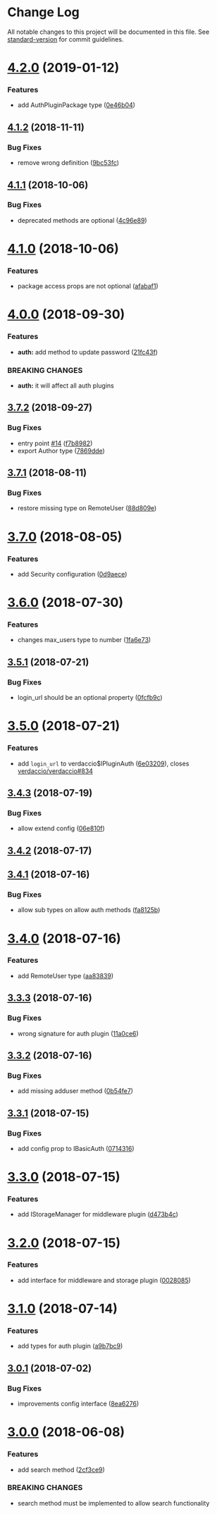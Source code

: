 # Change Log

All notable changes to this project will be documented in this file. See [standard-version](https://github.com/conventional-changelog/standard-version) for commit guidelines.

<a name="4.2.0"></a>
# [4.2.0](https://github.com/verdaccio/flow-types/compare/v4.1.2...v4.2.0) (2019-01-12)


### Features

* add AuthPluginPackage type ([0e46b04](https://github.com/verdaccio/flow-types/commit/0e46b04))



<a name="4.1.2"></a>
## [4.1.2](https://github.com/verdaccio/flow-types/compare/v4.1.1...v4.1.2) (2018-11-11)


### Bug Fixes

* remove wrong definition ([9bc53fc](https://github.com/verdaccio/flow-types/commit/9bc53fc))



<a name="4.1.1"></a>
## [4.1.1](https://github.com/verdaccio/flow-types/compare/v4.1.0...v4.1.1) (2018-10-06)


### Bug Fixes

* deprecated methods are optional ([4c96e89](https://github.com/verdaccio/flow-types/commit/4c96e89))



<a name="4.1.0"></a>
# [4.1.0](https://github.com/verdaccio/flow-types/compare/v4.0.0...v4.1.0) (2018-10-06)


### Features

* package access props are not optional ([afabaf1](https://github.com/verdaccio/flow-types/commit/afabaf1))



<a name="4.0.0"></a>
# [4.0.0](https://github.com/verdaccio/flow-types/compare/v3.7.2...v4.0.0) (2018-09-30)


### Features

* **auth:** add method to update password ([21fc43f](https://github.com/verdaccio/flow-types/commit/21fc43f))


### BREAKING CHANGES

* **auth:** it will affect all auth plugins



<a name="3.7.2"></a>
## [3.7.2](https://github.com/verdaccio/flow-types/compare/v3.7.1...v3.7.2) (2018-09-27)


### Bug Fixes

* entry point [#14](https://github.com/verdaccio/flow-types/issues/14) ([f7b8982](https://github.com/verdaccio/flow-types/commit/f7b8982))
* export Author type ([7869dde](https://github.com/verdaccio/flow-types/commit/7869dde))



<a name="3.7.1"></a>
## [3.7.1](https://github.com/verdaccio/flow-types/compare/v3.7.0...v3.7.1) (2018-08-11)


### Bug Fixes

* restore missing type on RemoteUser ([88d809e](https://github.com/verdaccio/flow-types/commit/88d809e))



<a name="3.7.0"></a>
# [3.7.0](https://github.com/verdaccio/flow-types/compare/v3.6.0...v3.7.0) (2018-08-05)


### Features

* add Security configuration ([0d9aece](https://github.com/verdaccio/flow-types/commit/0d9aece))



<a name="3.6.0"></a>
# [3.6.0](https://github.com/verdaccio/flow-types/compare/v3.5.1...v3.6.0) (2018-07-30)


### Features

* changes max_users type to number ([1fa6e73](https://github.com/verdaccio/flow-types/commit/1fa6e73))



<a name="3.5.1"></a>
## [3.5.1](https://github.com/verdaccio/flow-types/compare/v3.5.0...v3.5.1) (2018-07-21)


### Bug Fixes

* login_url should be an optional property ([0fcfb9c](https://github.com/verdaccio/flow-types/commit/0fcfb9c))



<a name="3.5.0"></a>
# [3.5.0](https://github.com/verdaccio/flow-types/compare/v3.4.3...v3.5.0) (2018-07-21)


### Features

* add `login_url` to verdaccio$IPluginAuth ([6e03209](https://github.com/verdaccio/flow-types/commit/6e03209)), closes [verdaccio/verdaccio#834](https://github.com/verdaccio/verdaccio/issues/834)



<a name="3.4.3"></a>
## [3.4.3](https://github.com/verdaccio/flow-types/compare/v3.4.2...v3.4.3) (2018-07-19)


### Bug Fixes

* allow extend config ([06e810f](https://github.com/verdaccio/flow-types/commit/06e810f))



<a name="3.4.2"></a>
## [3.4.2](https://github.com/verdaccio/flow-types/compare/v3.4.1...v3.4.2) (2018-07-17)



<a name="3.4.1"></a>
## [3.4.1](https://github.com/verdaccio/flow-types/compare/v3.4.0...v3.4.1) (2018-07-16)


### Bug Fixes

* allow sub types on allow auth methods ([fa8125b](https://github.com/verdaccio/flow-types/commit/fa8125b))



<a name="3.4.0"></a>
# [3.4.0](https://github.com/verdaccio/flow-types/compare/v3.3.3...v3.4.0) (2018-07-16)


### Features

* add RemoteUser type ([aa83839](https://github.com/verdaccio/flow-types/commit/aa83839))



<a name="3.3.3"></a>
## [3.3.3](https://github.com/verdaccio/flow-types/compare/v3.3.2...v3.3.3) (2018-07-16)


### Bug Fixes

* wrong signature for auth plugin ([11a0ce6](https://github.com/verdaccio/flow-types/commit/11a0ce6))



<a name="3.3.2"></a>
## [3.3.2](https://github.com/verdaccio/flow-types/compare/v3.3.1...v3.3.2) (2018-07-16)


### Bug Fixes

* add missing adduser method ([0b54fe7](https://github.com/verdaccio/flow-types/commit/0b54fe7))



<a name="3.3.1"></a>
## [3.3.1](https://github.com/verdaccio/flow-types/compare/v3.3.0...v3.3.1) (2018-07-15)


### Bug Fixes

* add config prop to IBasicAuth ([0714316](https://github.com/verdaccio/flow-types/commit/0714316))



<a name="3.3.0"></a>
# [3.3.0](https://github.com/verdaccio/flow-types/compare/v3.2.0...v3.3.0) (2018-07-15)


### Features

* add IStorageManager for middleware plugin ([d473b4c](https://github.com/verdaccio/flow-types/commit/d473b4c))



<a name="3.2.0"></a>
# [3.2.0](https://github.com/verdaccio/flow-types/compare/v3.1.0...v3.2.0) (2018-07-15)


### Features

* add interface for middleware and storage plugin ([0028085](https://github.com/verdaccio/flow-types/commit/0028085))



<a name="3.1.0"></a>
# [3.1.0](https://github.com/verdaccio/flow-types/compare/v3.0.1...v3.1.0) (2018-07-14)


### Features

* add types for auth plugin ([a9b7bc9](https://github.com/verdaccio/flow-types/commit/a9b7bc9))



<a name="3.0.1"></a>
## [3.0.1](https://github.com/verdaccio/flow-types/compare/v3.0.0...v3.0.1) (2018-07-02)


### Bug Fixes

* improvements config interface ([8ea6276](https://github.com/verdaccio/flow-types/commit/8ea6276))



<a name="3.0.0"></a>
# [3.0.0](https://github.com/verdaccio/flow-types/compare/v2.2.2...v3.0.0) (2018-06-08)


### Features

* add search method ([2cf3ce9](https://github.com/verdaccio/flow-types/commit/2cf3ce9))


### BREAKING CHANGES

* search method must be implemented to allow search functionality
